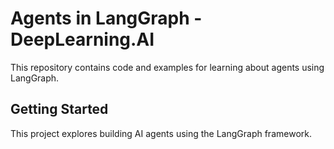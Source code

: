 # Agents in LangGraph - DeepLearning.AI

This repository contains code and examples for learning about agents using LangGraph.

## Getting Started

This project explores building AI agents using the LangGraph framework.
